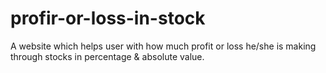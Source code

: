 # profir-or-loss-in-stock
A website which helps user with how much profit or loss he/she is making through stocks in percentage & absolute value.
